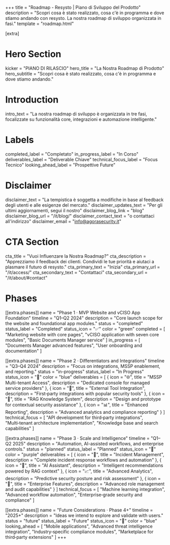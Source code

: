 +++
title = "Roadmap - Resysto | Piano di Sviluppo del Prodotto"
description = "Scopri cosa è stato realizzato, cosa c'è in programma e dove stiamo andando con resysto. La nostra roadmap di sviluppo organizzata in fasi."
template = "roadmap.html"

[extra]
# Hero Section
kicker = "PIANO DI RILASCIO"
hero_title = "La Nostra Roadmap di Prodotto"
hero_subtitle = "Scopri cosa è stato realizzato, cosa c'è in programma e dove stiamo andando."

# Introduction
intro_text = "La nostra roadmap di sviluppo è organizzata in tre fasi, focalizzate su funzionalità core, integrazioni e automazione intelligente."

# Labels
completed_label = "Completato"
in_progress_label = "In Corso"
deliverables_label = "Deliverable Chiave"
technical_focus_label = "Focus Tecnico"
looking_ahead_label = "Prospettive Future"

# Disclaimer
disclaimer_text = "La tempistica è soggetta a modifiche in base al feedback degli utenti e alle esigenze del mercato."
disclaimer_updates_text = "Per gli ultimi aggiornamenti, segui il nostro"
disclaimer_blog_link = "blog"
disclaimer_blog_url = "/it/blog/"
disclaimer_contact_text = "o contattaci all'indirizzo"
disclaimer_email = "info@agorasecurity.it"

# CTA Section
cta_title = "Vuoi Influenzare la Nostra Roadmap?"
cta_description = "Apprezziamo il feedback dei clienti. Condividi le tue priorità e aiutaci a plasmare il futuro di resysto."
cta_primary_text = "Inizia"
cta_primary_url = "/it/access/"
cta_secondary_text = "Contattaci"
cta_secondary_url = "/it/about/#contact"

# Phases
[[extra.phases]]
name = "Phase 1 · MVP Website and vCISO App Foundation"
timeline = "Q1–Q2 2024"
description = "Core launch scope for the website and foundational app modules."
status = "completed"
status_label = "Completed"
status_icon = "✅"
color = "green"
completed = [
    "Marketing website with core pages",
    "vCISO application with seven core modules",
    "Basic Documents Manager service"
]
in_progress = [
    "Documents Manager advanced features",
    "User onboarding and documentation"
]

[[extra.phases]]
name = "Phase 2 · Differentiators and Integrations"
timeline = "Q3–Q4 2024"
description = "Focus on integrations, MSSP enablement, and reporting."
status = "in-progress"
status_label = "In Progress"
status_icon = "🔄"
color = "blue"
deliverables = [
    { icon = "🌐", title = "MSSP Multi-tenant Access", description = "Dedicated console for managed service providers" },
    { icon = "🔗", title = "External Tool Integration", description = "First‑party integrations with popular security tools" },
    { icon = "🧠", title = "RAG Knowledge System", description = "Design and prototype for contextual security assistance" },
    { icon = "📊", title = "Enhanced Reporting", description = "Advanced analytics and compliance reporting" }
]
technical_focus = [
    "API development for third‑party integrations",
    "Multi‑tenant architecture implementation",
    "Knowledge base and search capabilities"
]

[[extra.phases]]
name = "Phase 3 · Scale and Intelligence"
timeline = "Q1–Q2 2025"
description = "Automation, AI-assisted workflows, and enterprise controls."
status = "planned"
status_label = "Planned"
status_icon = "🎯"
color = "purple"
deliverables = [
    { icon = "🚨", title = "Incident Management", description = "Complete incident response workflows and automation" },
    { icon = "🤖", title = "AI Assistant", description = "Intelligent recommendations powered by RAG context" },
    { icon = "📈", title = "Advanced Analytics", description = "Predictive security posture and risk assessment" },
    { icon = "🔐", title = "Enterprise Features", description = "Advanced role management and audit capabilities" }
]
technical_focus = [
    "Machine learning integration",
    "Advanced workflow automation",
    "Enterprise‑grade security and compliance"
]

[[extra.phases]]
name = "Future Considerations · Phase 4+"
timeline = "2025+"
description = "Ideas we intend to explore and validate with users."
status = "future"
status_label = "Future"
status_icon = "👀"
color = "blue"
looking_ahead = [
    "Mobile applications",
    "Advanced threat intelligence integration",
    "Industry‑specific compliance modules",
    "Marketplace for third‑party extensions"
]
+++
